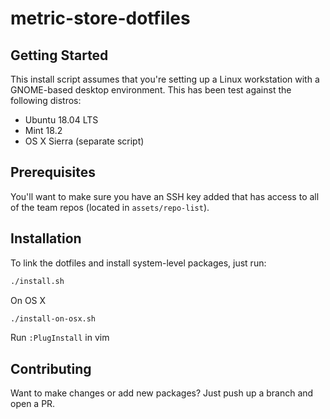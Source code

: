 # metric-store-dotfiles

## Getting Started

This install script assumes that you're setting up a Linux workstation with a
GNOME-based desktop environment. This has been test against the following
distros:

* Ubuntu 18.04 LTS
* Mint 18.2
* OS X Sierra (separate script)

## Prerequisites

You'll want to make sure you have an SSH key added that has access to all of
the team repos (located in `assets/repo-list`).

## Installation

To link the dotfiles and install system-level packages, just run:

```bash
./install.sh
```

On OS X

```bash
./install-on-osx.sh
```

Run `:PlugInstall` in vim

## Contributing

Want to make changes or add new packages? Just push up a branch and open a PR.
